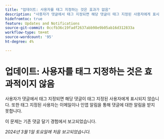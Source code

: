 ```yaml
---
title: "업데이트: 사용자를 태그 지정하는 것은 효과가 없음"
description: "사용자가 댓글에서 태그 지정되면 해당 댓글이 태그 지정된 사용자에게 표시되지 않습니다. 또한 태그 지정된 사용자는 댓글에 대해 이메일이나 인앱 알림을 통해 알림을 받지 않습니다."
hidefromtoc: true
feature: Updates and Notifications
source-git-commit: 0ccfb36c19fadf2637abb98e9b05ab16d312833a
workflow-type: tm+mt
source-wordcount: '95'
ht-degree: 4%

---
```



# 업데이트: 사용자를 태그 지정하는 것은 효과적이지 않음

사용자가 댓글에서 태그 지정되면 해당 댓글이 태그 지정된 사용자에게 표시되지 않습니다. 또한 태그 지정된 사용자는 이메일이나 인앱 알림을 통해 댓글에 대한 알림을 받지 못합니다.

이 문제는 기존 댓글 달기 경험에서 보고되었습니다.

_2024년 3월 1일 토요일에 처음 보고되었습니다._
